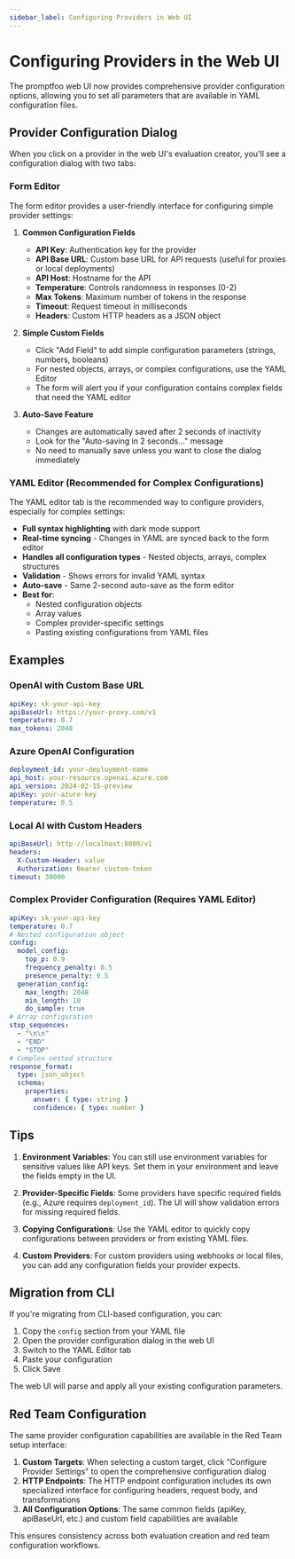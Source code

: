 ```yaml
---
sidebar_label: Configuring Providers in Web UI
---
```


# Configuring Providers in the Web UI

The promptfoo web UI now provides comprehensive provider configuration options, allowing you to set all parameters that are available in YAML configuration files.

## Provider Configuration Dialog

When you click on a provider in the web UI's evaluation creator, you'll see a configuration dialog with two tabs:

### Form Editor

The form editor provides a user-friendly interface for configuring simple provider settings:

1. **Common Configuration Fields**
   - **API Key**: Authentication key for the provider
   - **API Base URL**: Custom base URL for API requests (useful for proxies or local deployments)
   - **API Host**: Hostname for the API
   - **Temperature**: Controls randomness in responses (0-2)
   - **Max Tokens**: Maximum number of tokens in the response
   - **Timeout**: Request timeout in milliseconds
   - **Headers**: Custom HTTP headers as a JSON object

2. **Simple Custom Fields**
   - Click "Add Field" to add simple configuration parameters (strings, numbers, booleans)
   - For nested objects, arrays, or complex configurations, use the YAML Editor
   - The form will alert you if your configuration contains complex fields that need the YAML editor

3. **Auto-Save Feature**
   - Changes are automatically saved after 2 seconds of inactivity
   - Look for the "Auto-saving in 2 seconds..." message
   - No need to manually save unless you want to close the dialog immediately

### YAML Editor (Recommended for Complex Configurations)

The YAML editor tab is the recommended way to configure providers, especially for complex settings:

- **Full syntax highlighting** with dark mode support
- **Real-time syncing** - Changes in YAML are synced back to the form editor
- **Handles all configuration types** - Nested objects, arrays, complex structures
- **Validation** - Shows errors for invalid YAML syntax
- **Auto-save** - Same 2-second auto-save as the form editor
- **Best for**:
  - Nested configuration objects
  - Array values
  - Complex provider-specific settings
  - Pasting existing configurations from YAML files

## Examples

### OpenAI with Custom Base URL

```yaml
apiKey: sk-your-api-key
apiBaseUrl: https://your-proxy.com/v1
temperature: 0.7
max_tokens: 2048
```

### Azure OpenAI Configuration

```yaml
deployment_id: your-deployment-name
api_host: your-resource.openai.azure.com
api_version: 2024-02-15-preview
apiKey: your-azure-key
temperature: 0.5
```

### Local AI with Custom Headers

```yaml
apiBaseUrl: http://localhost:8080/v1
headers:
  X-Custom-Header: value
  Authorization: Bearer custom-token
timeout: 30000
```

### Complex Provider Configuration (Requires YAML Editor)

```yaml
apiKey: sk-your-api-key
temperature: 0.7
# Nested configuration object
config:
  model_config:
    top_p: 0.9
    frequency_penalty: 0.5
    presence_penalty: 0.5
  generation_config:
    max_length: 2048
    min_length: 10
    do_sample: true
# Array configuration
stop_sequences:
  - "\n\n"
  - "END"
  - "STOP"
# Complex nested structure
response_format:
  type: json_object
  schema:
    properties:
      answer: { type: string }
      confidence: { type: number }
```

## Tips

1. **Environment Variables**: You can still use environment variables for sensitive values like API keys. Set them in your environment and leave the fields empty in the UI.

2. **Provider-Specific Fields**: Some providers have specific required fields (e.g., Azure requires `deployment_id`). The UI will show validation errors for missing required fields.

3. **Copying Configurations**: Use the YAML editor to quickly copy configurations between providers or from existing YAML files.

4. **Custom Providers**: For custom providers using webhooks or local files, you can add any configuration fields your provider expects.

## Migration from CLI

If you're migrating from CLI-based configuration, you can:

1. Copy the `config` section from your YAML file
2. Open the provider configuration dialog in the web UI
3. Switch to the YAML Editor tab
4. Paste your configuration
5. Click Save

The web UI will parse and apply all your existing configuration parameters.

## Red Team Configuration

The same provider configuration capabilities are available in the Red Team setup interface:

1. **Custom Targets**: When selecting a custom target, click "Configure Provider Settings" to open the comprehensive configuration dialog
2. **HTTP Endpoints**: The HTTP endpoint configuration includes its own specialized interface for configuring headers, request body, and transformations
3. **All Configuration Options**: The same common fields (apiKey, apiBaseUrl, etc.) and custom field capabilities are available

This ensures consistency across both evaluation creation and red team configuration workflows.
